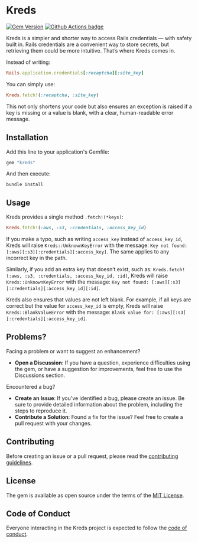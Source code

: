 # Kreds

[![Gem Version](https://badge.fury.io/rb/kreds.svg)](http://badge.fury.io/rb/kreds)
[![Github Actions badge](https://github.com/enjaku4/kreds/actions/workflows/ci.yml/badge.svg)](https://github.com/enjaku4/kreds/actions/workflows/ci.yml)

Kreds is a simpler and shorter way to access Rails credentials — with safety built in. Rails credentials are a convenient way to store secrets, but retrieving them could be more intuitive. That’s where Kreds comes in.

Instead of writing:

```ruby
Rails.application.credentials[:recaptcha][:site_key]
```

You can simply use:

```ruby
Kreds.fetch!(:recaptcha, :site_key)
```

This not only shortens your code but also ensures an exception is raised if a key is missing or a value is blank, with a clear, human-readable error message.

## Installation

Add this line to your application's Gemfile:

```ruby
gem "kreds"
```

And then execute:

```shell
bundle install
```

## Usage

Kreds provides a single method `.fetch!(*keys)`:

```ruby
Kreds.fetch!(:aws, :s3, :credentials, :access_key_id)
```

If you make a typo, such as writing `access_key` instead of `access_key_id`, Kreds will raise `Kreds::UnknownKeyError` with the message: `Key not found: [:aws][:s3][:credentials][:access_key]`. The same applies to any incorrect key in the path.

Similarly, if you add an extra key that doesn’t exist, such as: `Kreds.fetch!(:aws, :s3, :credentials, :access_key_id, :id)`, Kreds will raise `Kreds::UnknownKeyError` with the message: `Key not found: [:aws][:s3][:credentials][:access_key_id][:id]`.

Kreds also ensures that values are not left blank. For example, if all keys are correct but the value for `access_key_id` is empty, Kreds will raise `Kreds::BlankValueError` with the message: `Blank value for: [:aws][:s3][:credentials][:access_key_id]`.

## Problems?

Facing a problem or want to suggest an enhancement?

- **Open a Discussion**: If you have a question, experience difficulties using the gem, or have a suggestion for improvements, feel free to use the Discussions section.

Encountered a bug?

- **Create an Issue**: If you've identified a bug, please create an issue. Be sure to provide detailed information about the problem, including the steps to reproduce it.
- **Contribute a Solution**: Found a fix for the issue? Feel free to create a pull request with your changes.

## Contributing

Before creating an issue or a pull request, please read the [contributing guidelines](https://github.com/enjaku4/kreds/blob/master/CONTRIBUTING.md).

## License

The gem is available as open source under the terms of the [MIT License](https://github.com/enjaku4/kreds/blob/master/LICENSE.txt).

## Code of Conduct

Everyone interacting in the Kreds project is expected to follow the [code of conduct](https://github.com/enjaku4/kreds/blob/master/CODE_OF_CONDUCT.md).
